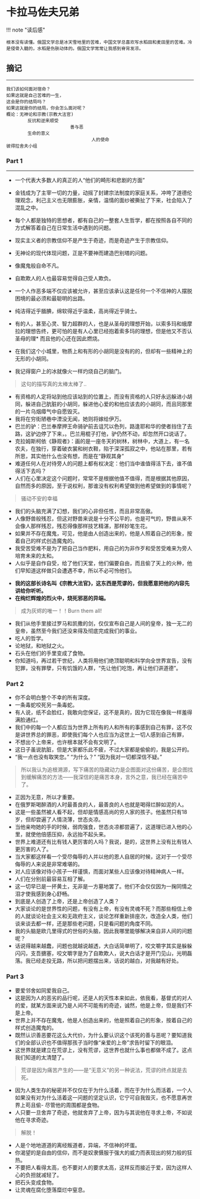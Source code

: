 # 卡拉马佐夫兄弟

!!! note "读后感"
        
    根本没有读懂。俄国文学总是冰天雪地里的苦难，中国文学总喜欢写水稻田和麦田里的苦难。冷是侵骨入髓的，水稻是伤肤动体的。俄国文学常常让我感到脊背发凉。


## 摘记
----

```
我们该如何面对宿命？
如果这就是自己苦难的一生，
这会是你的结局吗？
如果这就是你的结局，你会怎么面对呢？
概论：无神论和宗教(宗教大法官)
        反抗和逆来顺受
                        善与恶
        生命的意义
                                人的使命
彼得拉舍夫小组
```

### Part 1
----

* 一个代表大多数人的真正的人“他们的畸形和悲剧的方面”
* 金钱成为了主宰一切的力量，动摇了封建宗法制度的家庭关系，冲垮了道德伦理观念，利己主义也无限膨胀，亲情，温情的面纱被撕扯了下来，社会陷入了混乱之中。


* 每个人都是独特的思想者，都有自己的一整套人生哲学，都在按照各自不同的方式解答着自己在日常生活中遇到的问题。

* 现实主义者的宗教信仰不是产生于奇迹，而是奇迹产生于宗教信仰。
* 无神论的现代体现问题，正是不要神而建造巴别塔的问题。
* 像魔鬼般自命不凡。
* 自欺欺人的人也最容易觉得自己受人欺负。
* 一个人作恶多端不仅应该被允许，甚至应该承认这是任何一个不信神的人摆脱困境的最必须和最聪明的出路。
* 纯洁得近乎腼腆，绵软得近乎温柔，高尚得近乎骑士。
* 有的人，甚至心灵、智力超群的人，也是从圣母的理想开始，以索多玛和蛾摩拉的理想告终，更可怕的是有人心里已经抱着索多玛的理想，但是他又不否认圣母的理* 而且他的心还在因此燃烧。
* 在我们这个小城里，物质上和有形的小胡同是没有的的，但却有一些精神上的无形的小胡同。
* 我记得窗户上的冰就像火一样灼烧自己的脑门。
> 这句的描写真的太棒太棒了..
* 有资格的人定将站到他应该站到的位置上，而没有资格的人只好永远躲进小胡同，躲进自己肮脏的小胡同，躲进他心爱的和他应该去的小胡同，而且同那里的一片乌烟瘴气中自愿毁灭。
* 我将在穷街陋巷中湮没无闻，她则将嫁给伊万。
* 巴兰的驴：巴兰奉摩押王命骑驴前去诅咒以色列，路逢耶和华的使者挡住了去路，这驴边停了下来，。巴兰用棍子打他，驴仍然不动，却忽然开口说话了。
* 克拉姆斯柯依《静观者》：画的是一座冬天的树林，树林中，大道上，有一名农夫，在独行，穿着破衣裳和树衣鞋，陷于深深孤寂之中，他站在那里，若有所思，其实他什么也没有想，而是在“静观其身”
* 难道任何人在对待旁人的问题上都有权决定：他们当中谁值得活下去，谁不值得活下去吗？
* 人们在心里决定这个问题时，常常不是根据他值不值得，而是根据其他原因，自然而多的原因，至于说权利，那谁没有权利希望做到他希望做到的事情呢？
> 骚动不安的幸福
* 我们的头脑充满了幻想，我们的心非但任性，而且非常高傲。
* 人像野兽般残忍，但这对野兽来说是十分不公平的，也是可气的，野兽从来不会像人那样残忍，残忍得像那样技艺精湛，那样妙笔生花。
* 如果并不存在魔鬼，可见，他是由人创造出来的，他是人照着自己的形象，按着自己的样式创造魔鬼的。
* 我受苦受难不是为了把自己当作肥料，用自己的为非作歹和受苦受难来为旁人培育未来的太和。
* 人似乎是自作自受，给了他们天堂，他们偏要自由，而且偷了天上的火种，他们早知道这样做只会遭遇不幸，所以不必可怜他们。

-  **我的这部长诗名叫《宗教大法官》，这东西是荒谬的，但我愿意把他的内容先讲给你听听。**
- **在绚烂辉煌的烈火中，烧死邪恶的异端。**

> 成为灰烬的唯一！！Burn them all!


* 我们从他手里接过罗马和凯撒的剑，仅仅宣布自己是人间的皇帝，独一无二的皇帝，虽然至今我们还没来得及彻底完成我们的事业。
* 吃人的哲学。
* 论地狱，和地狱之火。
* 石头在他们的手里变成了食物。
* 你知道吗，再过若干世纪，人类将用他们绝顶聪明和科学向全世界宣告，没有犯罪，没有罪孽，只有饥饿的人群，“先让他们吃饱，再让他们讲道德”。


### Part 2

- 你不会明白整个不幸的所有深度。
- 一条毒蛇咬死另一条毒蛇。
- 有人说，纸不会脸红，我敢向您保证，这不是真的，因为它现在像我一样羞得满脸通红。
- 我们中的每一个人都应当为世界上所有的人和所有的事感到自己有罪，这不仅是讲世界总的罪恶，即使我们每个人也应当为这世上一切人感到自己有罪，
- 不想出个上帝来，也许根本就不会有文明了。
- 这日子虽说肮脏，但是大家都乐此不疲，不过大家都是偷偷的，我是公开的。
- “我一点也没有取笑您。” “为什么？” “因为我对一切都深信不疑。”
> 所以我认为追根溯源，写下痛苦的隐藏动力是企图面对这份痛苦，是企图找到缓解痛苦的方法——我深信的是痛苦本身，言外之意，我已经在痛苦中了。
- 正因为无意，所以才重要。
- 在俄罗斯喝醉酒的人时最善良的人，最善良的人也就是喝得烂醉如泥的人。
- 这是一些虽然被人看不起，但却是情感高尚的穷人家的孩子。他虽然只有18岁，但却尝遍了人情浇薄，世态炎凉。
- 当他亲吻她的手的时候，弱肉强食，世态炎凉都尝遍了，这道理已进入他的心里，就使他倍感压抑，永远抬不起头来。
- 世界上难道还有比有钱人更厉害的人吗？我说，是的，这世界上没有比有钱人更厉害的人了。
- 当大家都这样看一个受尽侮辱的人并以他的恩人自居的时候，这对于一个受尽侮辱的人来说是非常难堪的。
- 对人应该像对待小孩子一样谨慎，而面对某些人应该像对待精神病人一样。
- 人们在分别前最容易互相了解。
- 这一切早已是一抔黄土，无非是一方墓地罢了。他们不会仅仅因为一掬同情之泪才使我感到身心舒畅。
- 到底是人创造了上帝，还是上帝创造了人类？
- 大家谈论的是世界性的问题，有没有上帝，有没有灵魂不死？而那些相信上帝的人就谈论社会主义和无政府主义，谈论怎样重新排座次，改造全人类，他们谈来谈去都一样，还是那些老问题，只是看问题的角度不同。
- 我的头脑是欧几里得式的世俗的头脑，因此我哪里能够解决来自非人间的问题呢？
- 话说得越来越蠢，问题也就越说越透，大白话简单明了，咬文嚼字其实是躲躲闪闪，支吾搪塞，咬文嚼字是为了自欺欺人，说大白话才是开门见山，光明磊落。我已经走投无路，所以把问题摆出来，话说的越白，对我越有好处。

### Part 3

- 要爱邻舍如同爱我自己。
- 这是因为人的恶劣的品行呢，还是人的天性本来如此，依我看，基督式的对人的爱，就某方面来说乃是人间不可能有的奇迹，诚然，他是上帝，但是我们不是上帝。
- 世界上并不存在魔鬼，他是人创造出来的，他是照着自己的形象，按着自己的样式创造魔鬼的。
- 既然认识善恶要花这么大代价，为什么要认识这个该死的善与恶呢？要知道我们的全部认识也不值得那孩子当时像“亲爱的上帝”求告时留下的眼泪。
- 这世界就是建立在荒谬上，没有荒谬，这世界也就什么事也都做不成了。这点我们知道的太清楚了。
> 荒谬是因为痛苦产生的——是“无意义”的另一种说法，荒谬的终点就是去死。
- 因为人类生存的秘密并不仅仅在于为什么活着，而在于为什么而活着，一个人如果没有对为什么活着这一问题的坚定认识，它宁可自我毁灭，也不愿意再世界上苟且偷- 尽管他的周围都是食物。
- 人只要一旦舍弃了奇迹，他就舍弃了上帝，因为与其说他在寻求上帝，不如说他在寻求奇迹。
> 解脱！
- 人是个地地道道的离经叛道者，异端，不信神的坏蛋。
- 你渴望的是自由的信仰，而不是奴隶慑服于强大的威力而表现出的努力般的狂热。
- 不要把人看得太高，也不要对人的要求太高，这样反而接近于爱，因为这样人心的负担就减轻了。
- 把石头变成食物。
- 让灵魂在腐化堕落糜烂中窒息。
